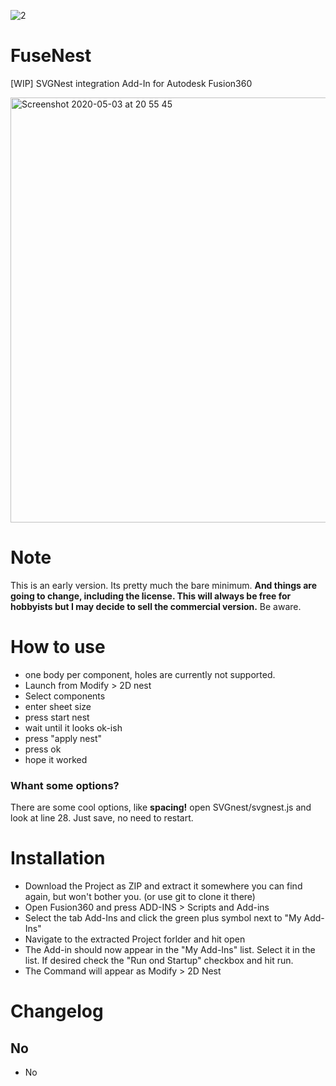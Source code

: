 ![2](https://user-images.githubusercontent.com/30301307/80922746-5edb1300-8d7f-11ea-8fee-337ab73c3d71.png)


# FuseNest
[WIP] SVGNest integration Add-In for Autodesk Fusion360

<img width="680" alt="Screenshot 2020-05-03 at 20 55 45" src="https://user-images.githubusercontent.com/30301307/80922930-9f875c00-8d80-11ea-84c1-dd7610ffb042.png">

# Note
This is an early version. Its pretty much the bare minimum. **And things are going to change, including the license. This will always be free for hobbyists but I may decide to sell the commercial version.**
Be aware.

# How to use
* one body per component, holes are currently not supported. 
* Launch from Modify > 2D nest
* Select components
* enter sheet size
* press start nest
* wait until it looks ok-ish
* press "apply nest"
* press ok
* hope it worked

### Whant some options?

There are some cool options, like **spacing!**
open SVGnest/svgnest.js and look at line 28.
Just save, no need to restart.

# Installation
* Download the Project as ZIP and extract it somewhere you can find again, but won't bother you. (or use git to clone it there)
* Open Fusion360 and press ADD-INS > Scripts and Add-ins
* Select the tab Add-Ins and click the green plus symbol next to "My Add-Ins"
* Navigate to the extracted Project forlder and hit open
* The Add-in should now appear in the "My Add-Ins" list. Select it in the list. If desired check the "Run ond Startup" checkbox and hit run.
* The Command will appear as Modify > 2D Nest

# Changelog

## No
- No

